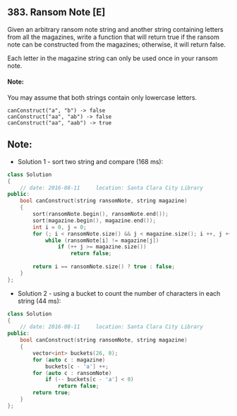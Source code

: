## 383. Ransom Note [E]
Given an arbitrary ransom note string and another string containing letters from all the magazines, write a function that will return true if the ransom note can be constructed from the magazines; otherwise, it will return false.   

Each letter in the magazine string can only be used once in your ransom note.

#### Note:
You may assume that both strings contain only lowercase letters.

```
canConstruct("a", "b") -> false
canConstruct("aa", "ab") -> false
canConstruct("aa", "aab") -> true
```

## Note:
- Solution 1 - sort two string and compare (168 ms):
```c++
class Solution 
{
    // date: 2016-08-11     location: Santa Clara City Library
public:
    bool canConstruct(string ransomNote, string magazine) 
    {
        sort(ransomNote.begin(), ransomNote.end());
        sort(magazine.begin(), magazine.end());
        int i = 0, j = 0;
        for (; i < ransomNote.size() && j < magazine.size(); i ++, j ++)
            while (ransomNote[i] != magazine[j])
                if (++ j >= magazine.size())
                    return false;
        
        return i == ransomNote.size() ? true : false;
    }
};
```

- Solution 2 - using a bucket to count the number of characters in each string (44 ms):
```c++
class Solution 
{
    // date: 2016-08-11     location: Santa Clara City Library
public:
    bool canConstruct(string ransomNote, string magazine) 
    {
        vector<int> buckets(26, 0);
        for (auto c : magazine)
            buckets[c - 'a'] ++;
        for (auto c : ransomNote)
            if (-- buckets[c - 'a'] < 0)
                return false;
        return true;
    }
};
```
